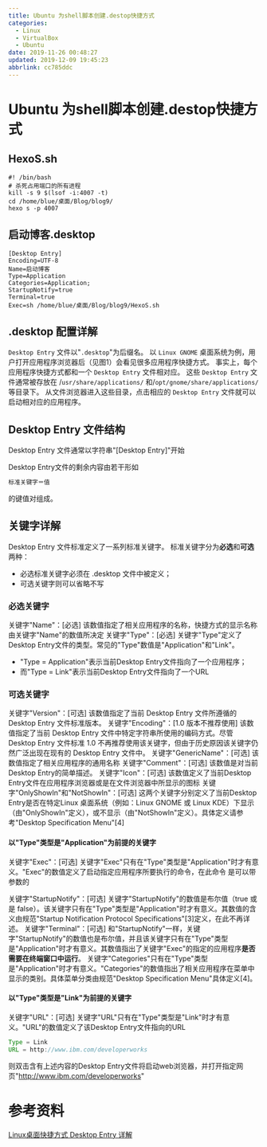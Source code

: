 ```yaml
---
title: Ubuntu 为shell脚本创建.destop快捷方式
categories: 
  - Linux
  - VirtualBox
  - Ubuntu
date: 2019-11-26 00:48:27
updated: 2019-12-09 19:45:23
abbrlink: cc785ddc
---
```

# Ubuntu 为shell脚本创建.destop快捷方式 #
## HexoS.sh ##
```shell
#! /bin/bash
# 杀死占用端口的所有进程
kill -s 9 $(lsof -i:4007 -t)
cd /home/blue/桌面/Blog/blog9/
hexo s -p 4007

```
## 启动博客.desktop ##
```shell
[Desktop Entry]
Encoding=UTF-8
Name=启动博客
Type=Application
Categories=Application;
StartupNotify=true
Terminal=true
Exec=sh /home/blue/桌面/Blog/blog9/HexoS.sh
```

## .desktop 配置详解 ##
`Desktop Entry` 文件以"`.desktop`"为后缀名。
以 `Linux GNOME` 桌面系统为例，用户打开应用程序浏览器后（见图1）会看见很多应用程序快捷方式。
事实上，每个应用程序快捷方式都和一个 `Desktop Entry` 文件相对应。
这些 `Desktop Entry` 文件通常被存放在 /`usr/share/applications/` 和/`opt/gnome/share/applications/` 等目录下。
从文件浏览器进入这些目录，点击相应的 `Desktop Entry` 文件就可以启动相对应的应用程序。

## Desktop Entry 文件结构
Desktop Entry 文件通常以字符串"[Desktop Entry]"开始

Desktop Entry文件的剩余内容由若干形如
```java
标准关键字＝值
```
的键值对组成。
## 关键字详解
Desktop Entry 文件标准定义了一系列标准关键字。
标准关键字分为**必选**和**可选**两种：
- 必选标准关键字必须在 .desktop 文件中被定义；
- 可选关键字则可以省略不写

### 必选关键字
关键字"Name"：[必选]
该数值指定了相关应用程序的名称，快捷方式的显示名称由关键字"Name"的数值所决定
关键字"Type"：[必选]
关键字"Type"定义了Desktop Entry文件的类型。常见的"Type"数值是"Application"和"Link"。
- "Type = Application"表示当前Desktop Entry文件指向了一个应用程序；
- 而"Type = Link"表示当前Desktop Entry文件指向了一个URL

### 可选关键字
关键字"Version"：[可选] 该数值指定了当前 Desktop Entry 文件所遵循的 Desktop Entry 文件标准版本。
关键字"Encoding"：[1.0 版本不推荐使用] 该数值指定了当前 Desktop Entry 文件中特定字符串所使用的编码方式。尽管Desktop Entry 文件标准 1.0 不再推荐使用该关键字，但由于历史原因该关键字仍然广泛出现在现有的 Desktop Entry 文件中。
关键字"GenericName"：[可选]
该数值指定了相关应用程序的通用名称
关键字"Comment"：[可选]
该数值是对当前Desktop Entry的简单描述。
关键字"Icon"：[可选]
该数值定义了当前Desktop Entry文件在应用程序浏览器或是在文件浏览器中所显示的图标
关键字"OnlyShowIn"和"NotShowIn"：[可选]
这两个关键字分别定义了当前Desktop Entry是否在特定Linux 桌面系统（例如：Linux GNOME 或 Linux KDE）下显示（由"OnlyShowIn"定义），或不显示（由"NotShowIn"定义）。具体定义请参考"Desktop Specification Menu"[4]

#### 以"Type"类型是"Application"为前提的关键字
关键字"Exec"：[可选]
关键字"Exec"只有在"Type"类型是"Application"时才有意义。"Exec"的数值定义了启动指定应用程序所要执行的命令，在此命令 是可以带参数的

关键字"StartupNotify"：[可选]
关键字"StartupNotify"的数值是布尔值（true 或是 false）。该关键字只有在"Type"类型是"Application"时才有意义。其数值的含义由规范"Startup Notification Protocol Specifications"[3]定义，在此不再详述。
关键字"Terminal"：[可选]
和"StartupNotify"一样，关键字"StartupNotify"的数值也是布尔值，并且该关键字只有在"Type"类型 是"Application"时才有意义。其数值指出了关键字"Exec"的指定的应用程序**是否需要在终端窗口中运行**。
关键字"Categories"只有在"Type"类型是"Application"时才有意义。"Categories"的数值指出了相关应用程序在菜单中显示的类别。具体菜单分类由规范"Desktop Specification Menu"具体定义[4]。

####  以"Type"类型是"Link"为前提的关键字
关键字"URL"：[可选]
关键字"URL"只有在"Type"类型是"Link"时才有意义。"URL"的数值定义了该Desktop Entry文件指向的URL
```java
Type = Link
URL = http://www.ibm.com/developerworks
```
则双击含有上述内容的Desktop Entry文件将启动web浏览器，并打开指定网页"http://www.ibm.com/developerworks"


# 参考资料
[Linux桌面快捷方式 Desktop Entry 详解](http://m.blog.chinaunix.net/uid-20332519-id-3015914)

